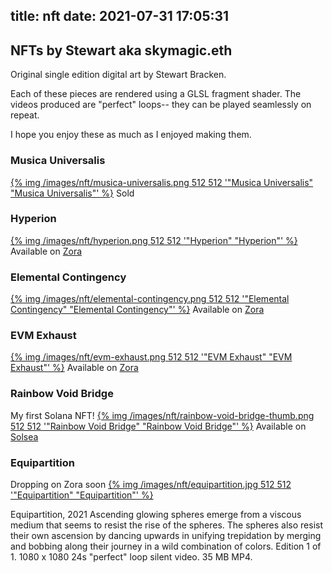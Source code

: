 title: nft
date: 2021-07-31 17:05:31
---
## NFTs by Stewart aka skymagic.eth

Original single edition digital art by Stewart Bracken.

Each of these pieces are rendered using a GLSL fragment shader. The videos produced are "perfect" loops-- they can be played seamlessly on repeat.

I hope you enjoy these as much as I enjoyed making them.


### Musica Universalis
[{% img  /images/nft/musica-universalis.png 512 512 '"Musica Universalis" "Musica Universalis"' %}](https://zora.co/stewart/4316)
Sold

### Hyperion
[{% img  /images/nft/hyperion.png 512 512 '"Hyperion" "Hyperion"' %}](https://zora.co/stewart/4698)
Available on [Zora](https://zora.co/stewart/4698)

### Elemental Contingency
[{% img  /images/nft/elemental-contingency.png 512 512 '"Elemental Contingency" "Elemental Contingency"' %}](https://zora.co/stewart/4867)
Available on [Zora](https://zora.co/stewart/4867)

### EVM Exhaust
[{% img  /images/nft/evm-exhaust.png 512 512 '"EVM Exhaust" "EVM Exhaust"' %}](https://zora.co/stewart/5347)
Available on [Zora](https://zora.co/stewart/5347)

### Rainbow Void Bridge
My first Solana NFT!
[{% img  /images/nft/rainbow-void-bridge-thumb.png 512 512 '"Rainbow Void Bridge" "Rainbow Void Bridge"' %}](https://solsea.io/nft/5wBGzQureaARhkC9Nfe4TpXB75U1of3VirkXsuVT4eCD)
Available on [Solsea](https://solsea.io/nft/5wBGzQureaARhkC9Nfe4TpXB75U1of3VirkXsuVT4eCD)

### Equipartition
Dropping on Zora soon
[{% img  /images/nft/equipartition.jpg 512 512 '"Equipartition" "Equipartition"' %}](#)

Equipartition, 2021
Ascending glowing spheres emerge from a viscous medium that seems to resist the rise of the spheres. The spheres also resist their own ascension by dancing upwards in unifying trepidation by merging and bobbing along their journey in a wild combination of colors.
Edition 1 of 1.
1080 x 1080 24s "perfect" loop silent video. 35 MB MP4.